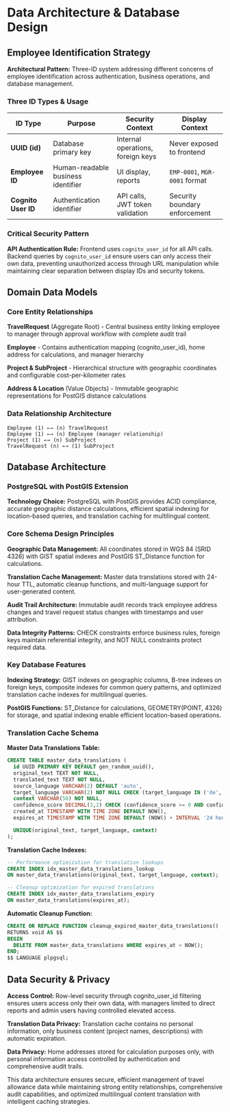 # Data Architecture & Database Design

## Employee Identification Strategy

**Architectural Pattern:** Three-ID system addressing different concerns of employee identification across authentication, business operations, and database management.

### Three ID Types & Usage

| ID Type | Purpose | Security Context | Display Context |
|---------|---------|------------------|----------------|
| **UUID (id)** | Database primary key | Internal operations, foreign keys | Never exposed to frontend |
| **Employee ID** | Human-readable business identifier | UI display, reports | `EMP-0001`, `MGR-0001` format |
| **Cognito User ID** | Authentication identifier | API calls, JWT token validation | Security boundary enforcement |

### Critical Security Pattern

**API Authentication Rule:** Frontend uses `cognito_user_id` for all API calls. Backend queries by `cognito_user_id` ensure users can only access their own data, preventing unauthorized access through URL manipulation while maintaining clear separation between display IDs and security tokens.

## Domain Data Models

### Core Entity Relationships

**TravelRequest** (Aggregate Root) - Central business entity linking employee to manager through approval workflow with complete audit trail

**Employee** - Contains authentication mapping (cognito_user_id), home address for calculations, and manager hierarchy

**Project & SubProject** - Hierarchical structure with geographic coordinates and configurable cost-per-kilometer rates

**Address & Location** (Value Objects) - Immutable geographic representations for PostGIS distance calculations

### Data Relationship Architecture

```
Employee (1) ←→ (n) TravelRequest
Employee (1) ←→ (n) Employee (manager relationship)
Project (1) ←→ (n) SubProject
TravelRequest (n) ←→ (1) SubProject
```

## Database Architecture

### PostgreSQL with PostGIS Extension

**Technology Choice:** PostgreSQL with PostGIS provides ACID compliance, accurate geographic distance calculations, efficient spatial indexing for location-based queries, and translation caching for multilingual content.

### Core Schema Design Principles

**Geographic Data Management:** All coordinates stored in WGS 84 (SRID 4326) with GIST spatial indexes and PostGIS ST_Distance function for calculations.

**Translation Cache Management:** Master data translations stored with 24-hour TTL, automatic cleanup functions, and multi-language support for user-generated content.

**Audit Trail Architecture:** Immutable audit records track employee address changes and travel request status changes with timestamps and user attribution.

**Data Integrity Patterns:** CHECK constraints enforce business rules, foreign keys maintain referential integrity, and NOT NULL constraints protect required data.

### Key Database Features

**Indexing Strategy:** GIST indexes on geographic columns, B-tree indexes on foreign keys, composite indexes for common query patterns, and optimized translation cache indexes for multilingual queries.

**PostGIS Functions:** ST_Distance for calculations, GEOMETRY(POINT, 4326) for storage, and spatial indexing enable efficient location-based operations.

### Translation Cache Schema

**Master Data Translations Table:**
```sql
CREATE TABLE master_data_translations (
  id UUID PRIMARY KEY DEFAULT gen_random_uuid(),
  original_text TEXT NOT NULL,
  translated_text TEXT NOT NULL,
  source_language VARCHAR(2) DEFAULT 'auto',
  target_language VARCHAR(2) NOT NULL CHECK (target_language IN ('de', 'fr', 'it', 'en')),
  context VARCHAR(50) NOT NULL,
  confidence_score DECIMAL(3,2) CHECK (confidence_score >= 0 AND confidence_score <= 1),
  created_at TIMESTAMP WITH TIME ZONE DEFAULT NOW(),
  expires_at TIMESTAMP WITH TIME ZONE DEFAULT (NOW() + INTERVAL '24 hours'),

  UNIQUE(original_text, target_language, context)
);
```

**Translation Cache Indexes:**
```sql
-- Performance optimization for translation lookups
CREATE INDEX idx_master_data_translations_lookup
ON master_data_translations(original_text, target_language, context);

-- Cleanup optimization for expired translations
CREATE INDEX idx_master_data_translations_expiry
ON master_data_translations(expires_at);
```

**Automatic Cleanup Function:**
```sql
CREATE OR REPLACE FUNCTION cleanup_expired_master_data_translations()
RETURNS void AS $$
BEGIN
  DELETE FROM master_data_translations WHERE expires_at < NOW();
END;
$$ LANGUAGE plpgsql;
```

## Data Security & Privacy

**Access Control:** Row-level security through cognito_user_id filtering ensures users access only their own data, with managers limited to direct reports and admin users having controlled elevated access.

**Translation Data Privacy:** Translation cache contains no personal information, only business content (project names, descriptions) with automatic expiration.

**Data Privacy:** Home addresses stored for calculation purposes only, with personal information access controlled by authentication and comprehensive audit trails.

This data architecture ensures secure, efficient management of travel allowance data while maintaining strong entity relationships, comprehensive audit capabilities, and optimized multilingual content translation with intelligent caching strategies.